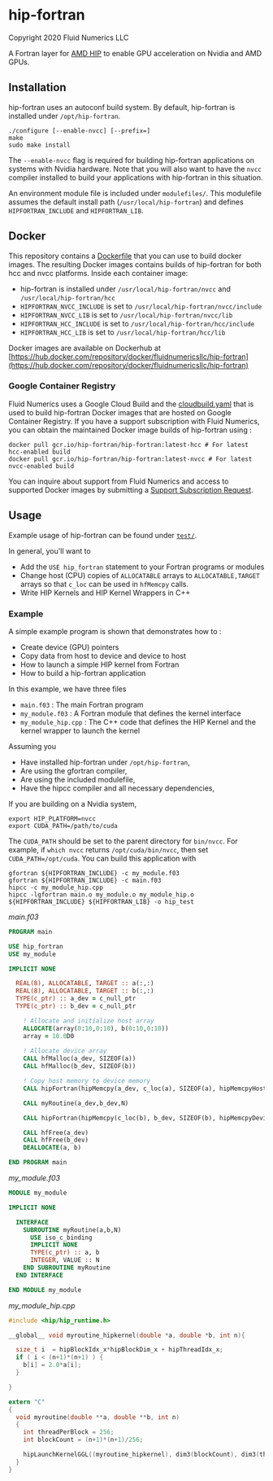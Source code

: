 # hip-fortran
Copyright 2020 Fluid Numerics LLC

A Fortran layer for [AMD HIP](https://github.com/ROCm-Developer-Tools/HIP) to enable GPU acceleration on Nvidia and AMD GPUs.

## Installation
hip-fortran uses an autoconf build system. By default, hip-fortran is installed under `/opt/hip-fortran`.
```
./configure [--enable-nvcc] [--prefix=]
make
sudo make install
```
The `--enable-nvcc` flag is required for building hip-fortran applications on systems with Nvidia hardware. Note that you will also want to have the `nvcc` compiler installed to build your applications with hip-fortran in this situation.

An environment module file is included under `modulefiles/`. This modulefile assumes the default install path (`/usr/local/hip-fortran`) and defines `HIPFORTRAN_INCLUDE` and `HIPFORTRAN_LIB`.

## Docker
This repository contains a [Dockerfile](./Dockerfile) that you can use to build docker images. The resulting Docker images contains builds of hip-fortran for both hcc and nvcc platforms.
Inside each container image: 
* hip-fortran is installed under `/usr/local/hip-fortran/nvcc` and `/usr/local/hip-fortran/hcc`
* `HIPFORTRAN_NVCC_INCLUDE` is set to `/usr/local/hip-fortran/nvcc/include`
* `HIPFORTRAN_NVCC_LIB` is set to `/usr/local/hip-fortran/nvcc/lib`
* `HIPFORTRAN_HCC_INCLUDE` is set to `/usr/local/hip-fortran/hcc/include`
* `HIPFORTRAN_HCC_LIB` is set to `/usr/local/hip-fortran/hcc/lib`

Docker images are available on Dockerhub at [https://hub.docker.com/repository/docker/fluidnumericsllc/hip-fortran](https://hub.docker.com/repository/docker/fluidnumericsllc/hip-fortran)


### Google Container Registry
Fluid Numerics uses a Google Cloud Build and the [cloudbuild.yaml](./cloudbuild.yaml) that is used to build hip-fortran Docker images that are hosted on Google Container Registry. If you have a support subscription with Fluid Numerics, you can obtain the maintained Docker image builds of hip-fortran using :
```
docker pull gcr.io/hip-fortran/hip-fortran:latest-hcc # For latest hcc-enabled build
docker pull gcr.io/hip-fortran/hip-fortran:latest-nvcc # For latest nvcc-enabled build
```
You can inquire about support from Fluid Numerics and access to supported Docker images by submitting a [Support Subscription Request](https://forms.gle/JeCGJ5FDgNcaEXxc8).


## Usage
Example usage of hip-fortran can be found under [`test/`](test/).

In general, you'll want to
* Add the `USE hip_fortran` statement to your Fortran programs or modules
* Change host (CPU) copies of `ALLOCATABLE` arrays to `ALLOCATABLE,TARGET` arrays so that `c_loc` can be used in `hfMemcpy` calls.
* Write HIP Kernels and HIP Kernel Wrappers in C++

### Example
A simple example program is shown that demonstrates how to : 
* Create device (GPU) pointers
* Copy data from host to device and device to host
* How to launch a simple HIP kernel from Fortran
* How to build a hip-fortran application

In this example, we have three files
* `main.f03` : The main Fortran program
* `my_module.f03` : A Fortran module that defines the kernel interface
* `my_module_hip.cpp` : The C++ code that defines the HIP Kernel and the kernel wrapper to launch the kernel

Assuming you
* Have installed hip-fortran under `/opt/hip-fortran`,
* Are using the gfortran compiler,
* Are using the included modulefile,
* Have the hipcc compiler and all necessary dependencies,
 
If you are building on a Nvidia system,
```
export HIP_PLATFORM=nvcc
export CUDA_PATH=/path/to/cuda
```
The `CUDA_PATH` should be set to the parent directory for `bin/nvcc`. For example, if `which nvcc` returns `/opt/cuda/bin/nvcc`, then set `CUDA_PATH=/opt/cuda`.
You can build this application with
```
gfortran ${HIPFORTRAN_INCLUDE} -c my_module.f03
gfortran ${HIPFORTRAN_INCLUDE} -c main.f03
hipcc -c my_module_hip.cpp
hipcc -lgfortran main.o my_module.o my_module_hip.o ${HIPFORTRAN_INCLUDE} ${HIPFORTRAN_LIB} -o hip_test 
```


*main.f03*
```fortran
PROGRAM main

USE hip_fortran
USE my_module

IMPLICIT NONE

  REAL(8), ALLOCATABLE, TARGET :: a(:,:)
  REAL(8), ALLOCATABLE, TARGET :: b(:,:)
  TYPE(c_ptr) :: a_dev = c_null_ptr
  TYPE(c_ptr) :: b_dev = c_null_ptr

    ! Allocate and initialize host array
    ALLOCATE(array(0:10,0:10), b(0:10,0:10))
    array = 10.0D0
 
    ! Allocate device array
    CALL hfMalloc(a_dev, SIZEOF(a))
    CALL hfMalloc(b_dev, SIZEOF(b))

    ! Copy host memory to device memory
    CALL hipFortran(hipMemcpy(a_dev, c_loc(a), SIZEOF(a), hipMemcpyHostToDevice))

    CALL myRoutine(a_dev,b_dev,N) 

    CALL hipFortran(hipMemcpy(c_loc(b), b_dev, SIZEOF(b), hipMemcpyDeviceToHost))

    CALL hfFree(a_dev)
    CALL hfFree(b_dev)
    DEALLOCATE(a, b)

END PROGRAM main
```
*my_module.f03*
```fortran
MODULE my_module

IMPLICIT NONE

  INTERFACE
    SUBROUTINE myRoutine(a,b,N)
      USE iso_c_binding
      IMPLICIT NONE
      TYPE(c_ptr) :: a, b
      INTEGER, VALUE :: N
    END SUBROUTINE myRoutine
  END INTERFACE

END MODULE my_module
```

*my_module_hip.cpp*
```c
#include <hip/hip_runtime.h>

__global__ void myroutine_hipkernel(double *a, double *b, int n){

  size_t i  = hipBlockIdx_x*hipBlockDim_x + hipThreadIdx_x;
  if ( i < (n+1)*(n+1) ) {
    b[i] = 2.0*a[i];
  }

}

extern "C"
{
  void myroutine(double **a, double **b, int n)
  {
    int threadPerBlock = 256;
    int blockCount = (n+1)*(n+1)/256; 

    hipLaunchKernelGGL((myroutine_hipkernel), dim3(blockCount), dim3(threadPerBlock), 0, 0, *a, *b, n);
  }
}
```
